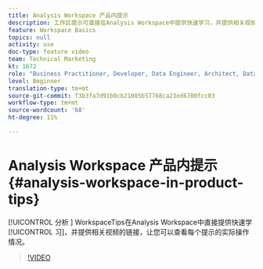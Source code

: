 ```yaml
---
title: Analysis Workspace 产品内提示
description: 工作区提示可直接在Analysis Workspace中提供快速学习，并提供相关视频的链接，以便您查看每个提示的实际操作情况。
feature: Workspace Basics
topics: null
activity: use
doc-type: feature video
team: Technical Marketing
kt: 1672
role: "Business Practitioner, Developer, Data Engineer, Architect, Data Architect, Administrator, Leader"
level: Beginner
translation-type: tm+mt
source-git-commit: f3b3fa7d91b0cb21005b57768ca23ed6700fcc03
workflow-type: tm+mt
source-wordcount: '68'
ht-degree: 11%

---
```



# Analysis Workspace 产品内提示 {#analysis-workspace-in-product-tips}

[!UICONTROL 分析 ] WorkspaceTips在Analysis Workspace中直接提供快速学 [!UICONTROL 习]，并提供相关视频的链接，让您可以查看每个提示的实际操作情况。

>[!VIDEO](https://video.tv.adobe.com/v/23135/?quality=12)
